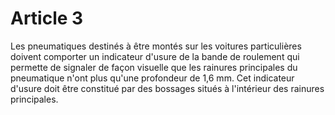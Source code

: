 # Article 3

Les pneumatiques destinés à être montés sur les voitures particulières doivent comporter un indicateur d'usure de la bande de roulement qui permette de signaler de façon visuelle que les rainures principales du pneumatique n'ont plus qu'une profondeur de 1,6 mm. Cet indicateur d'usure doit être constitué par des bossages situés à l'intérieur des rainures principales.
